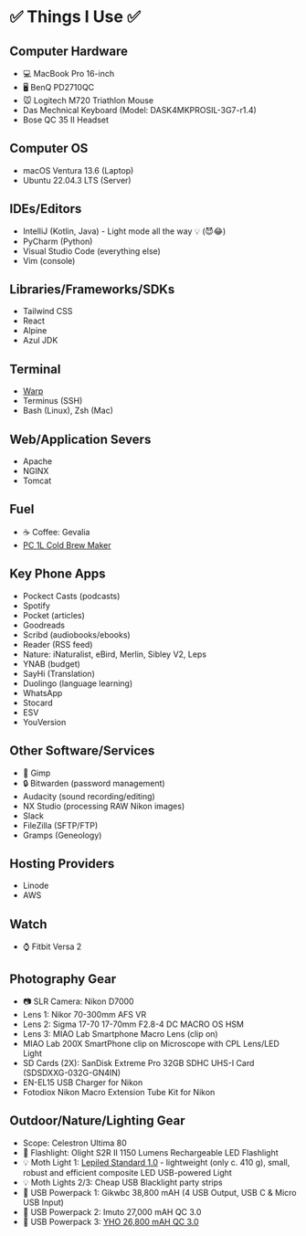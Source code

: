 # ✅ Things I Use ✅ 

## Computer Hardware
* 💻 MacBook Pro 16-inch
* 🖥️ BenQ PD2710QC
* 🐭 Logitech M720 Triathlon Mouse
* Das Mechnical Keyboard (Model: DASK4MKPROSIL-3G7-r1.4)
* Bose QC 35 II Headset

## Computer OS
* macOS Ventura 13.6 (Laptop)
* Ubuntu 22.04.3 LTS (Server)

## IDEs/Editors
* IntelliJ (Kotlin, Java) - Light mode all the way 💡 (😈😂)
* PyCharm (Python)
* Visual Studio Code (everything else)
* Vim (console)

## Libraries/Frameworks/SDKs
* Tailwind CSS
* React
* Alpine
* Azul JDK

## Terminal
* [Warp](https://www.warp.dev/)
* Terminus (SSH)
* Bash (Linux), Zsh (Mac)

## Web/Application Severs
* Apache
* NGINX
* Tomcat

## Fuel
* ☕ Coffee: Gevalia
* [PC 1L Cold Brew Maker](https://www.presidentschoice.ca/product/pc-cold-brew-maker/21490676_EA)


## Key Phone Apps
* Pockect Casts (podcasts)
* Spotify
* Pocket (articles)
* Goodreads
* Scribd (audiobooks/ebooks)
* Reader (RSS feed)
* Nature: iNaturalist, eBird, Merlin, Sibley V2, Leps
* YNAB (budget)
* SayHi (Translation)
* Duolingo (language learning)
* WhatsApp
* Stocard
* ESV
* YouVersion

## Other Software/Services
* 🎨 Gimp
* 🔒 Bitwarden (password management)
* Audacity (sound recording/editing)
* NX Studio (processing RAW Nikon images)
* Slack
* FileZilla (SFTP/FTP)
* Gramps (Geneology)

## Hosting Providers
* Linode
* AWS

## Watch
* ⌚ Fitbit Versa 2

## Photography Gear
* 📷 SLR Camera: Nikon D7000
* Lens 1: Nikor 70-300mm AFS VR
* Lens 2: Sigma 17-70 17-70mm F2.8-4 DC MACRO OS HSM 
* Lens 3: MIAO Lab Smartphone Macro Lens (clip on)
* MIAO Lab 200X SmartPhone clip on Microscope with CPL Lens/LED Light
* SD Cards (2X): SanDisk Extreme Pro 32GB SDHC UHS-I Card (SDSDXXG-032G-GN4IN)
* EN-EL15 USB Charger for Nikon
* Fotodiox Nikon Macro Extension Tube Kit for Nikon

## Outdoor/Nature/Lighting Gear
* Scope: Celestron Ultima 80
* 🔦 Flashlight: Olight S2R II 1150 Lumens Rechargeable LED Flashlight
* 💡 Moth Light 1: [Lepiled Standard 1.0](https://www.gunnarbrehm.de/en/lepi-led) - lightweight (only c. 410 g), small, robust and efficient composite LED USB-powered Light
* 💡 Moth Lights 2/3: Cheap USB Blacklight party strips
* 🔋 USB Powerpack 1: Gikwbc 38,800 mAH (4 USB Output, USB C & Micro USB Input)
* 🔋 USB Powerpack 2: Imuto 27,000 mAH QC 3.0
* 🔋 USB Powerpack 3: [YHO 26,800 mAH QC 3.0](https://www.amazon.ca/26800mAh-Portable-Charging-Capacity-Indicator/dp/B08GKTZHKW)
